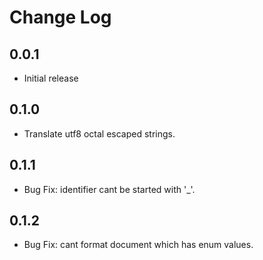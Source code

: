 # Change Log

## 0.0.1

- Initial release


## 0.1.0

- Translate utf8 octal escaped strings.

## 0.1.1

- Bug Fix: identifier cant be started with '_'.

## 0.1.2

- Bug Fix: cant format document which has enum values.